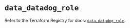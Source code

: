 # `data_datadog_role`

Refer to the Terraform Registry for docs: [`data_datadog_role`](https://registry.terraform.io/providers/datadog/datadog/3.75.0/docs/data-sources/role).
